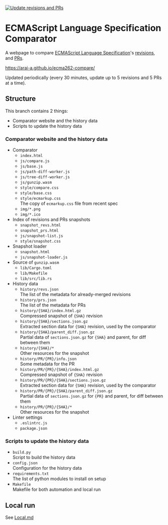 [![Update revisions and PRs](https://github.com/arai-a/ecma262-compare/workflows/Update%20revisions%20and%20PRs/badge.svg)](https://github.com/arai-a/ecma262-compare/actions?query=workflow%3A%22Update+revisions+and+PRs%22)

# ECMAScript Language Specification Comparator

A webpage to compare [ECMAScript Language Specification](https://tc39.es/ecma262/)'s [revisions](https://github.com/tc39/ecma262/commits/main), and [PRs](https://github.com/tc39/ecma262/pulls).

https://arai-a.github.io/ecma262-compare/

Updated periodically (every 30 minutes, update up to 5 revisions and 5 PRs at a time).

## Structure

This branch contains 2 things:

* Comparator website and the history data
* Scripts to update the history data

### Comparator website and the history data

* Comparator
  * `index.html`
  * `js/compare.js`
  * `js/base.js`
  * `js/path-diff-worker.js`
  * `js/tree-diff-worker.js`
  * `js/gunzip.wasm`
  * `style/compare.css`
  * `style/base.css`
  * `style/ecmarkup.css`  
    The copy of `ecmarkup.css` file from recent spec
  * `img/*.png`
  * `img/*.ico`
* Index of revisions and PRs snapshots
  * `snapshot_revs.html`
  * `snapshot_prs.html`
  * `js/snapshot-list.js`
  * `style/snapshot.css`
* Snapshot loader
  * `snapshot.html`
  * `js/snapshot-loader.js`
* Source of `gunzip.wasm`
  * `lib/Cargo.toml`
  * `lib/Makefile`
  * `lib/src/lib.rs`
* History data
  * `history/revs.json`  
    The list of the metadata for already-merged revisions
  * `history/prs.json`  
    The list of the metadata for PRs
  * `history/{SHA}/index.html.gz`  
    Compressed snapshot of `{SHA}` revision
  * `history/{SHA}/sections.json.gz`  
    Extracted section data for `{SHA}` revision, used by the comparator
  * `history/{SHA}/parent_diff.json.gz`  
    Partial data of `sections.json.gz` for `{SHA}` and parent, for diff between them
  * `history/{SHA}/*`  
    Other resources for the snapshot
  * `history/PR/{PR}/info.json`  
    Some metadata for the PR
  * `history/PR/{PR}/{SHA}/index.html.gz`  
    Compressed snapshot of `{SHA}` revision
  * `history/PR/{PR}/{SHA}/sections.json.gz`  
    Extracted section data for `{SHA}` revision, used by the comparator
  * `history/PR/{PR}/{SHA}/parent_diff.json.gz`  
    Partial data of `sections.json.gz` for `{PR}` and parent, for diff between them
  * `history/PR/{PR}/{SHA}/*`  
    Other resources for the snapshot
* Linter settings
  * `.eslintrc.js`
  * `package.json`

### Scripts to update the history data

* `build.py`  
  Script to build the history data
* `config.json`  
  Configuration for the history data
* `requirements.txt`  
  The list of python modules to install on setup
* `Makefile`  
  Makefile for both automation and local run

## Local run

See [Local.md](./Local.md)
